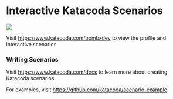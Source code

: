 # Interactive Katacoda Scenarios

[![](http://shields.katacoda.com/katacoda/bombxdev/count.svg)](https://www.katacoda.com/bombxdev "Get your profile on Katacoda.com")

Visit https://www.katacoda.com/bombxdev to view the profile and interactive scenarios

### Writing Scenarios
Visit https://www.katacoda.com/docs to learn more about creating Katacoda scenarios

For examples, visit https://github.com/katacoda/scenario-example
